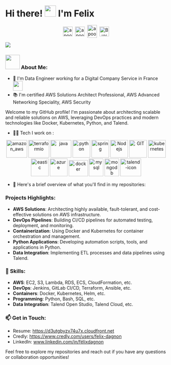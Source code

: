 # Hi there! <img src="https://github.com/TheDudeThatCode/TheDudeThatCode/blob/master/Assets/Hi.gif" width="35"/> I'm Felix
<p align="center">
<a href="https://twitter.com/apoorv__tyagi" target="blank"><img align="center" src="https://cdn.jsdelivr.net/npm/simple-icons@3.0.1/icons/twitter.svg" alt="apoorv__tyagi" height="30" width="30" /></a>&nbsp;
<a href="https://linkedin.com/in/apoorvtyagi" target="blank"><img align="center" src="https://cdn.jsdelivr.net/npm/simple-icons@3.0.1/icons/linkedin.svg" alt="apoorvtyagi" height="30" width="30" /></a>&nbsp;
<a href="http://discord.com/users/apoorv#4040" target="blank"><img align="center" src="https://cdn.jsdelivr.net/npm/simple-icons@3.0.1/icons/discord.svg" alt="apoorv#4040" height="40" width="30" /></a>&nbsp;
<a href="https://www.buymeacoffee.com/apoorvtyagi"><img align="center" alt="Buy me a Coffee" width="30px" src="https://cdn.jsdelivr.net/npm/simple-icons@3.0.1/icons/buymeacoffee.svg" /></a>
</p> 

![](https://camo.githubusercontent.com/992babdffd8c74a1502de375fbdf7e4d54773242/68747470733a2f2f6d656469612e67697068792e636f6d2f6d656469612f53576f536b4e36447854737a71494b4571762f67697068792e676966)

### <img src="https://github.com/TheDudeThatCode/TheDudeThatCode/blob/master/Assets/Developer.gif" width="45" /> About Me:

- 🏦 I'm Data Engineer working for a Digital Company Service in France 
      <img src="https://media.giphy.com/media/WUlplcMpOCEmTGBtBW/giphy.gif" width="30">
- 📚 I'm certified AWS Solutions Architect Professional, AWS Advanced Networking Speciality, AWS Security

Welcome to my GitHub profile! I'm passionate about architecting scalable and reliable solutions on AWS, leveraging DevOps practices and modern technologies like Docker, Kubernetes, Python, and Talend.

- 🧑‍💻 Tech I work on :
  
<p align="center">
    <img src="https://www.vectorlogo.zone/logos/amazon_aws/amazon_aws-icon.svg" alt="amazon_aws" width="65" height="55"/> 
    <img src="https://www.vectorlogo.zone/logos/terraformio/terraformio-icon.svg" alt="terraformio" width="65" height="55"/> 
    <img src="https://www.vectorlogo.zone/logos/java/java-icon.svg" alt="java" width="65" height="55"/> 
    <img src="https://www.vectorlogo.zone/logos/python/python-icon.svg" alt="python" width="55" height="55"/>
    <img src="https://www.vectorlogo.zone/logos/springio/springio-icon.svg" alt="spring" width="55" height="55"/>
    <img src="https://www.vectorlogo.zone/logos/nodejs/nodejs-icon.svg" alt="Nodejs" width="55" height="55"/>
    <img src="https://www.vectorlogo.zone/logos/git-scm/git-scm-icon.svg" alt="GIT" width="55" height="55"/> 
    <img src="https://www.vectorlogo.zone/logos/kubernetes/kubernetes-icon.svg" alt="kubernetes" width="55" height="55"/>
    <img src="https://www.vectorlogo.zone/logos/elastic/elastic-icon.svg" alt="eastic" width="55" height="55"/>
    <img src="https://www.vectorlogo.zone/logos/microsoft_azure/microsoft_azure-icon.svg" alt="azure" width="55" height="55"/>
    <img src="https://www.vectorlogo.zone/logos/docker/docker-official.svg" alt="docker" width="60" height="50"/>
    <img src="https://www.vectorlogo.zone/logos/mysql/mysql-icon.svg" alt="mysql" width="45" height="55"/>
    <img src="https://www.vectorlogo.zone/logos/mongodb/mongodb-icon.svg" alt="mongodb" width="45" height="55"/>
    <img src="https://www.vectorlogo.zone/logos/talend/talend-icon.svg" alt="talend-icon" width="65" height="55"/> 
</p>


- 📖 Here's a brief overview of what you'll find in my repositories:


### Projects Highlights:

- **AWS Solutions**: Architecting highly available, fault-tolerant, and cost-effective solutions on AWS infrastructure.
- **DevOps Pipelines**: Building CI/CD pipelines for automated testing, deployment, and monitoring.
- **Containerization**: Using Docker and Kubernetes for container orchestration and management.
- **Python Applications**: Developing automation scripts, tools, and applications in Python.
- **Data Integration**: Implementing ETL processes and data pipelines using Talend.
  
### 🚀 Skills:

- **AWS**: EC2, S3, Lambda, RDS, ECS, CloudFormation, etc.
- **DevOps**: Jenkins, GitLab CI/CD, Terraform, Ansible, etc.
- **Containers**: Docker, Kubernetes, Helm, etc.
- **Programming**: Python, Bash, SQL, etc.
- **Data Integration**: Talend Open Studio, Talend Cloud, etc.

### 📫 Get in Touch:

- Resume: https://d3utgbyzv74u7x.cloudfront.net
- Credly: https://www.credly.com/users/felix-dagnon
- LinkedIn: www.linkedin.com/in/félixdagnon

Feel free to explore my repositories and reach out if you have any questions or collaboration opportunities!

